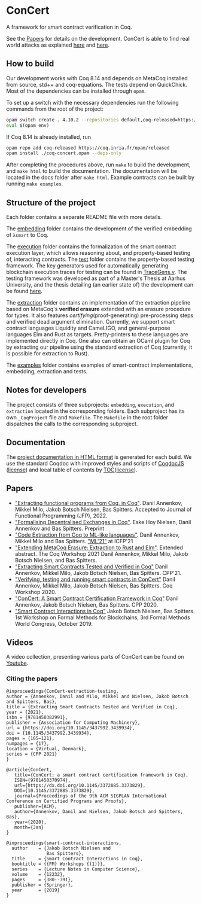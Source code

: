 # ConCert

A framework for smart contract verification in Coq.

See the [Papers](#papers) for details on the development.
ConCert is able to find real world attacks as explained [here](https://medium.com/blockchain-academy-network/finding-real-world-bugs-in-smart-contract-interactions-with-property-based-testing-9eb59b117785) and [here](https://medium.com/blockchain-academy-network/preventing-an-8m-attack-on-ethereums-bzx-defi-platform-with-property-based-testing-12234d9479b7).

## How to build


Our development works with Coq 8.14 and depends on MetaCoq installed from source,
std++ and coq-equations. The tests depend on QuickChick. Most of the dependencies can be installed through `opam`.

To set up a switch with the necessary dependencies run the following commands from the root of the project:

```bash
opam switch create . 4.10.2 --repositories default,coq-released=https://coq.inria.fr/opam/released --deps-only
eval $(opam env)
```

If Coq 8.14 is already installed, run

```bash
opam repo add coq-released https://coq.inria.fr/opam/released
opam install ./coq-concert.opam --deps-only
```

After completing the procedures above, run `make` to build the development, and `make html` to build the documentation. 
The documentation will be located in the docs folder after `make html`.
Example contracts can be built by running `make examples`.

## Structure of the project

Each folder contains a separate README file with more details.

The [embedding](embedding/) folder contains the development of the verified embedding of ``λsmart`` to Coq.

The [execution](execution/) folder contains the formalization of the smart
contract execution layer, which allows reasoning about, and property-based testing of, interacting contracts. The [test](execution/test) folder contains the property-based testing framework. The key generators used for automatically generating blockchain execution traces for testing can be found in [TraceGens.v](execution/test/TraceGens.v). The testing framework was developed as part of a Master's Thesis at Aarhus University, and the thesis detailing (an earlier state of) the development can be found [here](https://github.com/mikkelmilo/ConCert-QuickChick-Testing-Thesis).

The [extraction](extraction/) folder contains an implementation of the extraction pipeline based on MetaCoq's **verified erasure** extended with an erasure procedure for types.
It also features *certifying*(proof-generating) pre-processing steps and verified dead argument elimination.
Currently, we support smart contract languages Liquidity and CameLIGO, and general-purpose languages Elm and Rust as targets.
Pretty-printers to these languages are implemented directly in Coq.
One also can obtain an OCaml plugin for Coq by extracting our pipeline using the standard extraction of Coq (currently, it is possible for extraction to Rust).

The [examples](examples/) folder contains examples of smart-contract implementations, embedding, extraction and tests.

## Notes for developers

The project consists of three subprojects: `embedding`, `execution`, and `extraction` located in the corresponding folders.
Each subproject has its own `_CoqProject` file and `Makefile`.
The `Makefile` in the root folder dispatches the calls to the corresponding subproject.

## Documentation

The [project documentation in HTML format](https://au-cobra.github.io/ConCert/toc.html) is generated for each build.
We use the standard Coqdoc with improved styles and scripts of [CoqdocJS](https://github.com/tebbi/coqdocjs) ([license](extra/resources/coqdocjs/LICENSE)) and local table of contents by [TOC](https://github.com/jgallen23/toc)([license](extra/resources/toc/LICENSE)).

## Papers
- ["Extracting functional programs from Coq, in Coq"](https://arxiv.org/abs/2108.02995). Danil Annenkov, Mikkel Milo, Jakob Botsch Nielsen, Bas Spitters. Accepted to Journal of Functional Programming (JFP), 2022.
- ["Formalising Decentralised Exchanges in Coq"](https://arxiv.org/abs/2203.08016). Eske Hoy Nielsen, Danil Annenkov and Bas Spitters. Preprint
- ["Code Extraction from Coq to ML-like languages"](papers/ML-family.pdf). Danil Annenkov, Mikkel Milo and Bas Spitters. ["ML'21"](https://icfp21.sigplan.org/details/mlfamilyworkshop-2021-papers/8/Code-Extraction-from-Coq-to-ML-like-languages) at ICFP'21
- ["Extending MetaCoq Erasure: Extraction to Rust and Elm"](https://dannenkov.me/papers/extraction-rust-elm-coq-workshop2021.pdf). Extended abstract. The Coq Workshop 2021  Danil Annenkov, Mikkel Milo, Jakob Botsch Nielsen, and Bas Spitters.
- ["Extracting Smart Contracts Tested and Verified in Coq"](https://arxiv.org/abs/2012.09138) Danil Annenkov, Mikkel Milo, Jakob Botsch Nielsen, Bas Spitters. CPP'21.
- ["Verifying, testing and running smart contracts in ConCert"](https://cs.au.dk/fileadmin/site_files/cs/AA_pdf/COBRA_Paper_-_Verifying__testing_and_running_smart_contracts_in_ConCert.pdf)
  Danil Annenkov, Mikkel Milo, Jakob Botsch Nielsen, Bas Spitters. Coq Workshop 2020.
- ["ConCert: A Smart Contract Certification Framework in Coq"](https://arxiv.org/abs/1907.10674)
  Danil Annenkov, Jakob Botsch Nielsen, Bas Spitters. CPP 2020.
- ["Smart Contract Interactions in Coq"](https://arxiv.org/abs/1911.04732)
   Jakob Botsch Nielsen, Bas Spitters. 1st Workshop on Formal Methods for Blockchains, 3rd Formal Methods World Congress, October 2019.

## Videos
A video collection, presenting various parts of ConCert can be found on [Youtube](https://www.youtube.com/playlist?list=PLtiwJZcxuZ0-Hj64hganyt-WnaHSyA7Pn).

### Citing the papers
```
@inproceedings{ConCert-extraction-testing,
author = {Annenkov, Danil and Milo, Mikkel and Nielsen, Jakob Botsch and Spitters, Bas},
title = {Extracting Smart Contracts Tested and Verified in Coq},
year = {2021},
isbn = {9781450382991},
publisher = {Association for Computing Machinery},
url = {https://doi.org/10.1145/3437992.3439934},
doi = {10.1145/3437992.3439934},
pages = {105–121},
numpages = {17},
location = {Virtual, Denmark},
series = {CPP 2021}
}

@article{ConCert,
   title={ConCert: a smart contract certification framework in Coq},
   ISBN={9781450370974},
   url={https://dx.doi.org/10.1145/3372885.3373829},
   DOI={10.1145/3372885.3373829},
   journal={Proceedings of the 9th ACM SIGPLAN International Conference on Certified Programs and Proofs},
   publisher={ACM},
   author={Annenkov, Danil and Nielsen, Jakob Botsch and Spitters, Bas},
   year={2020},
   month={Jan}
}

@inproceedings{smart-contract-interactions,
  author    = {Jakob Botsch Nielsen and
               Bas Spitters},
  title     = {Smart Contract Interactions in Coq},
  booktitle = {{FM} Workshops {(1)}},
  series    = {Lecture Notes in Computer Science},
  volume    = {12232},
  pages     = {380--391},
  publisher = {Springer},
  year      = {2019}
}
```
